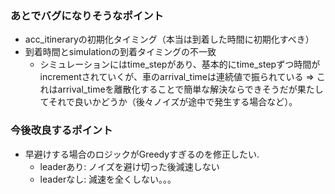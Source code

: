 ### あとでバグになりそうなポイント

- acc_itineraryの初期化タイミング（本当は到着した時間に初期化すべき）
- 到着時間とsimulationの到着タイミングの不一致
  - シミュレーションにはtime_stepがあり、基本的にtime_stepずつ時間がincrementされていくが、車のarrival_timeは連続値で振られている => これはarrival_timeを離散化することで簡単な解決ならできそうだが果たしてそれで良いかどうか（後々ノイズが途中で発生する場合など）。

### 今後改良するポイント
- 早避けする場合のロジックがGreedyすぎるのを修正したい. 
  - leaderあり: ノイズを避け切った後減速しない
  - leaderなし: 減速を全くしない。。。